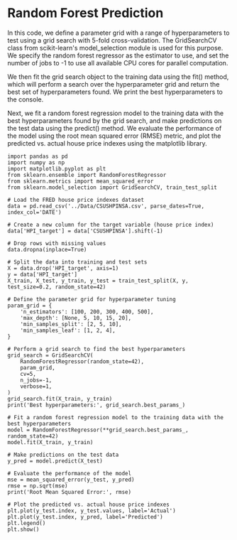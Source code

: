 # Random Forest Prediction
In this code, we define a parameter grid with a range of hyperparameters to test using a grid search with 5-fold cross-validation. The GridSearchCV class from scikit-learn's model_selection module is used for this purpose. We specify the random forest regressor as the estimator to use, and set the number of jobs to -1 to use all available CPU cores for parallel computation.

We then fit the grid search object to the training data using the fit() method, which will perform a search over the hyperparameter grid and return the best set of hyperparameters found. We print the best hyperparameters to the console.

Next, we fit a random forest regression model to the training data with the best hyperparameters found by the grid search, and make predictions on the test data using the predict() method. We evaluate the performance of the model using the root mean squared error (RMSE) metric, and plot the predicted vs. actual house price indexes using the matplotlib library.

```
import pandas as pd
import numpy as np
import matplotlib.pyplot as plt
from sklearn.ensemble import RandomForestRegressor
from sklearn.metrics import mean_squared_error
from sklearn.model_selection import GridSearchCV, train_test_split

# Load the FRED house price indexes dataset
data = pd.read_csv('../Data/CSUSHPINSA.csv', parse_dates=True, index_col='DATE')

# Create a new column for the target variable (house price index)
data['HPI_target'] = data['CSUSHPINSA'].shift(-1)

# Drop rows with missing values
data.dropna(inplace=True)

# Split the data into training and test sets
X = data.drop('HPI_target', axis=1)
y = data['HPI_target']
X_train, X_test, y_train, y_test = train_test_split(X, y, test_size=0.2, random_state=42)

# Define the parameter grid for hyperparameter tuning
param_grid = {
    'n_estimators': [100, 200, 300, 400, 500],
    'max_depth': [None, 5, 10, 15, 20],
    'min_samples_split': [2, 5, 10],
    'min_samples_leaf': [1, 2, 4],
}

# Perform a grid search to find the best hyperparameters
grid_search = GridSearchCV(
    RandomForestRegressor(random_state=42),
    param_grid,
    cv=5,
    n_jobs=-1,
    verbose=1,
)
grid_search.fit(X_train, y_train)
print('Best hyperparameters:', grid_search.best_params_)

# Fit a random forest regression model to the training data with the best hyperparameters
model = RandomForestRegressor(**grid_search.best_params_, random_state=42)
model.fit(X_train, y_train)

# Make predictions on the test data
y_pred = model.predict(X_test)

# Evaluate the performance of the model
mse = mean_squared_error(y_test, y_pred)
rmse = np.sqrt(mse)
print('Root Mean Squared Error:', rmse)

# Plot the predicted vs. actual house price indexes
plt.plot(y_test.index, y_test.values, label='Actual')
plt.plot(y_test.index, y_pred, label='Predicted')
plt.legend()
plt.show()
```